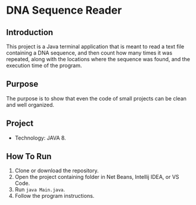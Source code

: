# DNA Sequence Reader
## Introduction
This project is a Java terminal application that is meant to read a text file containing a DNA sequence, and then count how many times it was repeated, along with the locations where the sequence was found, and the execution time of the program.
## Purpose
The purpose is to show that even the code of small projects can be clean and well organized.
## Project
- Technology: JAVA 8.
## How To Run
1. Clone or download the repository.
2. Open the project containing folder in Net Beans, Intellij IDEA, or VS Code.
3. Run `java Main.java`.
4. Follow the program instructions.